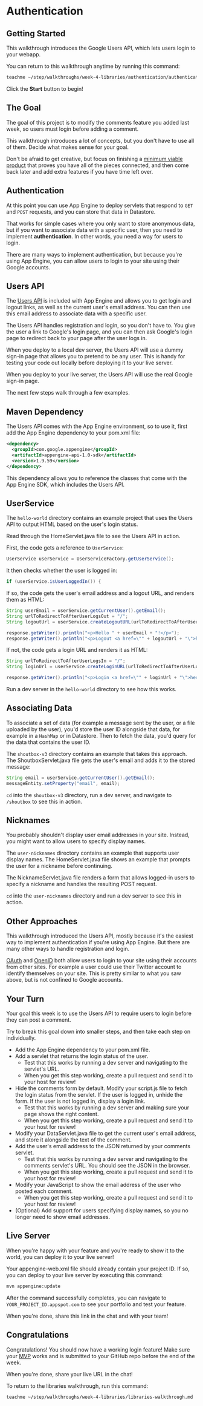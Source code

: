 # Authentication

## Getting Started

This walkthrough introduces the Google Users API, which lets users login to your
webapp.

You can return to this walkthrough anytime by running this command:

```bash
teachme ~/step/walkthroughs/week-4-libraries/authentication/authentication-walkthrough.md
```

Click the **Start** button to begin!

## The Goal

The goal of this project is to modify the comments feature you added last week,
so users must login before adding a comment.

This walkthrough introduces a lot of concepts, but you don't have to use all of
them. Decide what makes sense for your goal.

Don't be afraid to get creative, but focus on finishing a
[minimum viable product](https://en.wikipedia.org/wiki/Minimum_viable_product)
that proves you have all of the pieces connected, and then come back later and
add extra features if you have time left over.

## Authentication

At this point you can use App Engine to deploy servlets that respond to `GET`
and `POST` requests, and you can store that data in Datastore.

That works for simple cases where you only want to store anonymous data, but if
you want to associate data with a specific user, then you need to implement
**authentication**. In other words, you need a way for users to login.

There are many ways to implement authentication, but because you're using App
Engine, you can allow users to login to your site using their Google accounts.

## Users API

The [Users API](https://cloud.google.com/appengine/docs/standard/java/users/) is
included with App Engine and allows you to get login and logout links, as well
as the current user's email address. You can then use this email address to
associate data with a specific user.

The Users API handles registration and login, so you don't have to. You give the
user a link to Google's login page, and you can then ask Google's login page to
redirect back to your page after the user logs in.

When you deploy to a local dev server, the Users API will use a dummy sign-in
page that allows you to pretend to be any user. This is handy for testing your
code out locally before deploying it to your live server.

When you deploy to your live server, the Users API will use the real Google
sign-in page.

The next few steps walk through a few examples.

## Maven Dependency

The Users API comes with the App Engine environment, so to use it, first add the
App Engine dependency to your
<walkthrough-editor-open-file
    filePath="step/portfolio/pom.xml">
  pom.xml
</walkthrough-editor-open-file>
file:

```xml
<dependency>
  <groupId>com.google.appengine</groupId>
  <artifactId>appengine-api-1.0-sdk</artifactId>
  <version>1.9.59</version>
</dependency>
```

This dependency allows you to reference the classes that come with the App
Engine SDK, which includes the Users API.

## UserService

The `hello-world` directory contains an example project that uses the Users API
to output HTML based on the user's login status.

Read through the
<walkthrough-editor-open-file
    filePath="step/walkthroughs/week-4-libraries/authentication/examples/hello-world/src/main/java/com/google/sps/servlets/HomeServlet.java">
  HomeServlet.java
</walkthrough-editor-open-file>
file to see the Users API in action.

First, the code gets a reference to `UserService`:

```java
UserService userService = UserServiceFactory.getUserService();
```

It then checks whether the user is logged in:

```java
if (userService.isUserLoggedIn()) {
```

If so, the code gets the user's email address and a logout URL, and renders them
as HTML:

```java
String userEmail = userService.getCurrentUser().getEmail();
String urlToRedirectToAfterUserLogsOut = "/";
String logoutUrl = userService.createLogoutURL(urlToRedirectToAfterUserLogsOut);

response.getWriter().println("<p>Hello " + userEmail + "!</p>");
response.getWriter().println("<p>Logout <a href=\"" + logoutUrl + "\">here</a>.</p>");
```

If not, the code gets a login URL and renders it as HTML:

```java
String urlToRedirectToAfterUserLogsIn = "/";
String loginUrl = userService.createLoginURL(urlToRedirectToAfterUserLogsIn);

response.getWriter().println("<p>Login <a href=\"" + loginUrl + "\">here</a>.</p>");
```

Run a dev server in the `hello-world` directory to see how this works.

## Associating Data

To associate a set of data (for example a message sent by the user, or a file
uploaded by the user), you'd store the user ID alongside that data, for example
in a `HashMap` or in Datastore. Then to fetch the data, you'd query for the data
that contains the user ID.

The `shoutbox-v3` directory contains an example that takes this approach. The
<walkthrough-editor-open-file
    filePath="step/walkthroughs/week-4-libraries/authentication/examples/shoutbox-v3/src/main/java/com/google/sps/servlets/ShoutboxServlet.java">
  ShoutboxServlet.java
</walkthrough-editor-open-file>
file gets the user's email and adds it to the stored message:

```java
String email = userService.getCurrentUser().getEmail();
messageEntity.setProperty("email", email);
```

`cd` into the `shoutbox-v3` directory, run a dev server, and navigate to
`/shoutbox` to see this in action.

## Nicknames

You probably shouldn't display user email addresses in your site. Instead, you
might want to allow users to specify display names.

The `user-nicknames` directory contains an example that supports user
display names. The
<walkthrough-editor-open-file
    filePath="step/walkthroughs/week-4-libraries/authentication/examples/user-nicknames/src/main/java/com/google/sps/servlets/HomeServlet.java">
  HomeServlet.java
</walkthrough-editor-open-file>
file shows an example that prompts the user for a nickname before continuing.

The
<walkthrough-editor-open-file
    filePath="step/walkthroughs/week-4-libraries/authentication/examples/user-nicknames/src/main/java/com/google/sps/servlets/NicknameServlet.java">
  NicknameServlet.java
</walkthrough-editor-open-file>
file renders a form that allows logged-in users to specify a nickname and
handles the resulting POST request.

`cd` into the `user-nicknames` directory and run a dev server to see this in
action.

## Other Approaches

This walkthrough introduced the Users API, mostly because it's the easiest way
to implement authentication if you're using App Engine. But there are many other
ways to handle registration and login.

[OAuth](https://developers.google.com/identity/protocols/OAuth2) and
[OpenID](https://developers.google.com/identity/protocols/OpenIDConnect) both
allow users to login to your site using their accounts from other sites. For
example a user could use their Twitter account to identify themselves on
your site. This is pretty similar to what you saw above, but is not confined to
Google accounts.

## Your Turn

Your goal this week is to use the Users API to require users to login before
they can post a comment.

Try to break this goal down into smaller steps, and then take each step on
individually.

-   Add the App Engine dependency to your
    <walkthrough-editor-open-file
        filePath="step/portfolio/pom.xml">
      pom.xml
    </walkthrough-editor-open-file>
    file.
-   Add a servlet that returns the login status of the user.
    -   Test that this works by running a dev server and navigating to the
        servlet's URL.
    -   When you get this step working, create a pull request and send it to
        your host for review!
-   Hide the comments form by default. Modify your
    <walkthrough-editor-open-file
        filePath="step/walkthroughs/week-3-server/examples/random-quotes/src/main/webapp/script.js">
      script.js
    </walkthrough-editor-open-file>
    file to fetch the login status from the servlet. If the user is logged in,
    unhide the form. If the user is not logged in, display a login link.
    -   Test that this works by running a dev server and making sure your page
        shows the right content.
    -   When you get this step working, create a pull request and send it to
        your host for review!
-   Modify your
    <walkthrough-editor-open-file
        filePath="step/portfolio/src/main/java/com/google/sps/servlets/DataServlet.java">
      DataServlet.java
    </walkthrough-editor-open-file>
    file to get the current user's email address, and store it alongside the
    text of the comment.
-   Add the user's email address to the JSON returned by your comments servlet.
    -   Test that this works by running a dev server and navigating to the
        comments servlet's URL. You should see the JSON in the browser.
    -   When you get this step working, create a pull request and send it to
        your host for review!
-   Modify your JavaScript to show the email address of the user who posted each
    comment.
    -   When you get this step working, create a pull request and send it to
        your host for review!
-   (Optional) Add support for users specifying display names, so you no longer
    need to show email addresses.

## Live Server

When you're happy with your feature and you're ready to show it to the world,
you can deploy it to your live server!

Your
<walkthrough-editor-open-file
    filePath="step/portfolio/src/main/webapp/WEB-INF/appengine-web.xml">
  appengine-web.xml
</walkthrough-editor-open-file>
file should already contain your project ID. If so, you can deploy to your live
server by executing this command:

```bash
mvn appengine:update
```

After the command successfully completes, you can navigate to
`YOUR_PROJECT_ID.appspot.com` to see your portfolio and test your feature.

When you're done, share this link in the chat and with your team!

## Congratulations

<walkthrough-conclusion-trophy></walkthrough-conclusion-trophy>

Congratulations! You should now have a working login feature! Make sure your
[MVP](https://en.wikipedia.org/wiki/Minimum_viable_product) works and is
submitted to your GitHub repo before the end of the week.

When you're done, share your live URL in the chat!

To return to the libraries walkthrough, run this command:

```bash
teachme ~/step/walkthroughs/week-4-libraries/libraries-walkthrough.md
```
